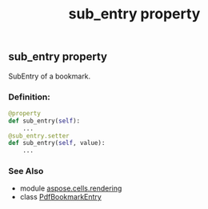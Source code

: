 ﻿---
title: sub_entry property
second_title: Aspose.Cells for Python via .NET API References
description: 
type: docs
weight: 70
url: /aspose.cells.rendering/pdfbookmarkentry/sub_entry/
is_root: false
---

## sub_entry property


SubEntry of a bookmark.
### Definition:
```python
@property
def sub_entry(self):
    ...
@sub_entry.setter
def sub_entry(self, value):
    ...
```

### See Also
* module [aspose.cells.rendering](../../)
* class [PdfBookmarkEntry](/cells/python-net/aspose.cells.rendering/pdfbookmarkentry)
